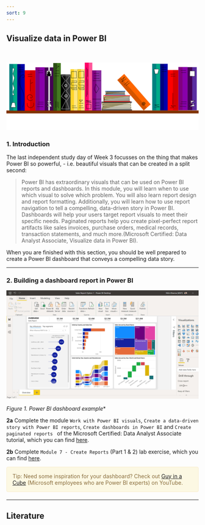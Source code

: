 ```yaml
---
sort: 9
---
```


## __Visualize data in Power BI__
\
\
<img src="./images/books_banner.png" alt="Books banner" width="600"/>

### 1. Introduction

The last independent study day of Week 3 focusses on the thing that makes Power BI so powerful, - i.e. beautiful visuals that can be created in a split second:

> Power BI has extraordinary visuals that can be used on Power BI reports and dashboards. In this module, you will learn when to use which visual to solve which problem. You will also learn report design and report formatting. Additionally, you will learn how to use report navigation to tell a compelling, data-driven story in Power BI. Dashboards will help your users target report visuals to meet their specific needs. Paginated reports help you create pixel-perfect report artifacts like sales invoices, purchase orders, medical records, transaction statements, and much more.(Microsoft Certified: Data Analyst Associate, Visualize data in Power BI).

When you are finished with this section, you should be well prepared to create a Power BI dashboard that conveys a compelling data story.

***

### 2. Building a dashboard report in Power BI

<img src="./images/power_bi.jpg" alt="Power BI dashboard" width="650"/>

*Figure 1. Power BI dashboard example**

__2a__ Complete the module ```Work with Power BI visuals```, ```Create a data-driven story with Power BI reports```, ```Create dashboards in Power BI``` and ```Create paginated reports ``` of the Microsoft Certified: Data Analyst Associate tutorial, which you can find [here](https://docs.microsoft.com/en-us/learn/paths/visualize-data-power-bi/).

__2b__ Complete ```Module 7 - Create Reports``` (Part 1 & 2) lab exercise, which you can find [here](https://microsoftlearning.github.io/DA-100-Analyzing-Data-with-Power-BI/).

<div style="padding: 15px; border: 1px solid transparent; border-color: transparent; margin-bottom: 20px; border-radius: 4px; color: #8a6d3b;; background-color: #fcf8e3; border-color: #faebcc;">
Tip: Need some inspiration for your dashboard? Check out <a href="(https://www.youtube.com/channel/UCFp1vaKzpfvoGai0vE5VJ0w">Guy in a Cube</a> (Microsoft employees who are Power BI experts) on YouTube.
</div>

***

## __Literature__
